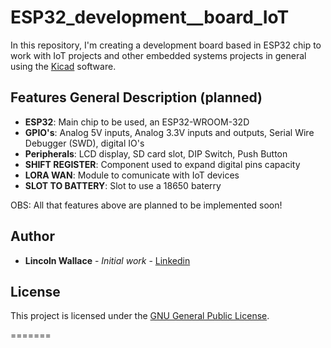 # ESP32_development__board_IoT
In this repository, I'm creating a development board based in ESP32 chip to work with IoT projects and other embedded systems projects in general using the [Kicad](https://kicad.org/) software.

## Features General Description (planned)

* **ESP32**: Main chip to be used, an ESP32-WROOM-32D
* **GPIO's**: Analog 5V inputs, Analog 3.3V inputs and outputs, Serial Wire Debugger (SWD), digital IO's  
* **Peripherals**: LCD display, SD card slot, DIP Switch, Push Button
* **SHIFT REGISTER**: Component used to expand digital pins capacity
* **LORA WAN**: Module to comunicate with IoT devices
* **SLOT TO BATTERY**: Slot to use a 18650 baterry

OBS: All that features above are planned to be implemented soon!

## Author

* **Lincoln Wallace** - *Initial work* - [Linkedin](https://www.linkedin.com/in/lincoln-wallace-64ab29138/)

## License
This project is licensed under the [GNU General Public License](https://opensource.org/licenses/GPL-3.0).


=======
